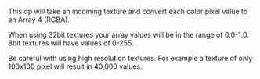 This op will take an incoming texture and convert each color pixel value to an Array 4 (RGBA).

When using 32bit textures your array values will be in the range of 0.0-1.0.
8bit textures will have values of 0-255.

Be careful with using high resolution textures. For example a texture of only 100x100 pixel will result in 40,000 values.

